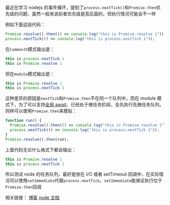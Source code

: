 最近在学习 nodejs 的事件循环，提到了`process.nextTick()`和`Promise.then`优先级的问题，虽然一般来说前者优先级是高后面的，但执行情况可能会不一样

例如下面这段代码：

```js
Promise.resolve().then(() => console.log("this is Promise.resolve 1"));
process.nextTick(() => console.log("this is process.nextTick 1"));
```

在`CommonJS`模式输出是：

```js
this is process.nextTick 1
this is Promise.resolve 1
```

但在`module`模式输出是：

```js
this is Promise.resolve 1
this is process.nextTick 1
```

这种差异的原因是`nextTick`和`Promise.then`不在同一个队列中，而在 module 模式下，为了可以支持[全局 await](https://github.com/nodejs/node/blob/5e98a7432793c84efe504d551bb46dcfe2c04c09/lib/internal/modules/esm/module_job.js#L192)，已经处于微任务阶段，会先执行先微任务队列。
同样可以使用`Promise.then`来模拟：

```js
function run() {
  Promise.resolve().then(() => console.log("this is Promise.resolve 1"));
  process.nextTick(() => console.log("this is process.nextTick 1"));
}
Promise.resolve().then(run);
```

上面代码无论什么格式下都会输出：

```js
this is Promise.resolve 1
this is process.nextTick 1
```

所以测试 node 的任务队列，最好是放在 I/O 或者 setTimeout 回调中，在实际情况可以使用`setImmediate`代替`process.nextTick`，`setImmediate`能保证执行位于`Promise.then`回调

相关链接：
[博客](https://blog.platformatic.dev/the-nodejs-event-loop?source=personalized-newsletter&source-id=2023-11-23)
[node 文档](https://nodejs.org/en/docs/guides/event-loop-timers-and-nexttick/#process-nexttick)
